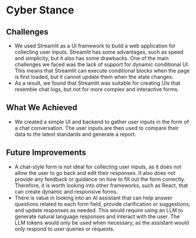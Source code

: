# Cyber Stance
## Challenges
- We used Streamlit as a UI framework to build a web application for collecting user inputs. Streamlit has some advantages, such as speed and simplicity, but it also has some drawbacks. One of the main challenges we faced was the lack of support for dynamic conditional UI. This means that Streamlit can execute conditional blocks when the page is first loaded, but it cannot update them when the state changes.
- As a result, we found that Streamlit was suitable for creating UIs that resemble chat logs, but not for more complex and interactive forms.

## What We Achieved
- We created a simple UI and backend to gather user inputs in the form of a chat conversation. The user inputs are then used to compare their data to the latest standards and generate a report.

## Future Improvements
- A chat-style form is not ideal for collecting user inputs, as it does not allow the user to go back and edit their responses. It also does not provide any feedback or guidance on how to fill out the form correctly. Therefore, it is worth looking into other frameworks, such as React, that can create dynamic and responsive forms.
- There is value in looking into an AI assistant that can help answer questions related to each form field, provide clarification or suggestions, and update responses as needed. This would require using an LLM to generate natural language responses and interact with the user. The LLM tokens would only be used when necessary, as the assistant would only respond to user queries or requests.